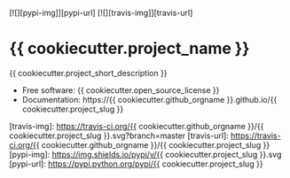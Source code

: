 [![][pypi-img]][pypi-url] [![][travis-img]][travis-url]

# {{ cookiecutter.project_name }}


{{ cookiecutter.project_short_description }}

- Free software: {{ cookiecutter.open_source_license }}
- Documentation: https://{{ cookiecutter.github_orgname }}.github.io/{{ cookiecutter.project_slug }}

[travis-img]: https://travis-ci.org/{{ cookiecutter.github_orgname }}/{{ cookiecutter.project_slug }}.svg?branch=master
[travis-url]: https://travis-ci.org/{{ cookiecutter.github_orgname }}/{{ cookiecutter.project_slug }}
[pypi-img]: https://img.shields.io/pypi/v/{{ cookiecutter.project_slug }}.svg
[pypi-url]: https://pypi.python.org/pypi/{{ cookiecutter.project_slug }}
